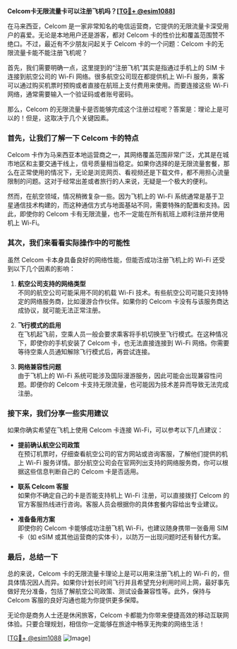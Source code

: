 **Celcom卡无限流量卡可以注册飞机吗？[[TG💪+ @esim1088](https://t.me/s/esim1088)]**

在马来西亚，Celcom 是一家非常知名的电信运营商，它提供的无限流量卡深受用户的喜爱。无论是本地用户还是游客，都对 Celcom 卡的性价比和覆盖范围赞不绝口。不过，最近有不少朋友问起关于 Celcom 卡的一个问题：Celcom 卡的无限流量卡能不能注册飞机呢？

首先，我们需要明确一点，这里提到的“注册飞机”其实是指通过手机上的 SIM 卡连接到航空公司的 Wi-Fi 网络。很多航空公司现在都提供机上 Wi-Fi 服务，乘客可以通过购买机票时预购或者直接在航班上支付费用来使用。而要连接这些 Wi-Fi 网络，通常需要输入一个验证码或者账号密码。

那么，Celcom 的无限流量卡是否能够完成这个注册过程呢？答案是：理论上是可以的！但是，这取决于几个关键因素。

### 首先，让我们了解一下 Celcom 卡的特点

Celcom 卡作为马来西亚本地运营商之一，其网络覆盖范围非常广泛，尤其是在城市地区和主要交通干线上，信号质量相当稳定。如果你选择的是无限流量套餐，那么在正常使用的情况下，无论是浏览网页、看视频还是下载文件，都不用担心流量限制的问题。这对于经常出差或者旅行的人来说，无疑是一个极大的便利。

然而，在航空领域，情况稍微复杂一些。因为飞机上的 Wi-Fi 系统通常是基于卫星通信技术构建的，而这种通信方式与地面基站不同，需要特殊的配置和支持。因此，即使你的 Celcom 卡有无限流量，也不一定能在所有航班上顺利注册并使用机上 Wi-Fi。

### 其次，我们来看看实际操作中的可能性

虽然 Celcom 卡本身具备良好的网络性能，但能否成功注册飞机上的 Wi-Fi 还受到以下几个因素的影响：

1. **航空公司支持的网络类型**  
   不同的航空公司可能采用不同的机载 Wi-Fi 技术。有些航空公司可能只支持特定的网络服务商，比如漫游合作伙伴。如果你的 Celcom 卡没有与该服务商达成协议，就可能无法正常注册。

2. **飞行模式的启用**  
   在飞机起飞前，空乘人员一般会要求乘客将手机切换至飞行模式。在这种情况下，即使你的手机安装了 Celcom 卡，也无法直接连接到 Wi-Fi 网络。你需要等待空乘人员通知解除飞行模式后，再尝试连接。

3. **网络兼容性问题**  
   由于飞机上的 Wi-Fi 系统可能涉及国际漫游服务，因此可能会出现兼容性问题。即便你的 Celcom 卡支持无限流量，也可能因为技术差异而导致无法完成注册。

### 接下来，我们分享一些实用建议

如果你确实希望在飞机上使用 Celcom 卡连接 Wi-Fi，可以参考以下几点建议：

- **提前确认航空公司政策**  
  在预订机票时，仔细查看航空公司的官方网站或咨询客服，了解他们提供的机上 Wi-Fi 服务详情。部分航空公司会在官网列出支持的网络服务商，你可以根据这些信息判断自己的 Celcom 卡是否适用。

- **联系 Celcom 客服**  
  如果你不确定自己的卡是否能支持机上 Wi-Fi 注册，可以直接拨打 Celcom 的官方客服热线进行咨询。客服人员会根据你的具体套餐内容给出专业建议。

- **准备备用方案**  
  即使你的 Celcom 卡能够成功注册飞机 Wi-Fi，也建议随身携带一张备用 SIM 卡（如 eSIM 或其他运营商的实体卡），以防万一出现问题时还有替代方案。

### 最后，总结一下

总的来说，Celcom 卡的无限流量卡理论上是可以用来注册飞机上的 Wi-Fi 的，但具体情况因人而异。如果你计划长时间飞行并且希望充分利用时间上网，最好事先做好充分准备，包括了解航空公司政策、测试设备兼容性等。此外，保持与 Celcom 客服的良好沟通也能为你提供更多保障。

无论你是商务人士还是休闲旅客，Celcom 卡都能为你带来便捷高效的移动互联网体验。只要合理规划，相信你一定能够在旅途中畅享无拘束的网络生活！

[[TG💪+ @esim1088](https://t.me/s/esim1088) ![Image](https://i.postimg.cc/4NQfJmqS/Snipaste-2025-05-13-00-14-12.png)]